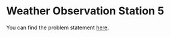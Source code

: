 # Weather Observation Station 5

You can find the problem statement [here](https://www.hackerrank.com/challenges/weather-observation-station-5/problem?isFullScreen=false).


